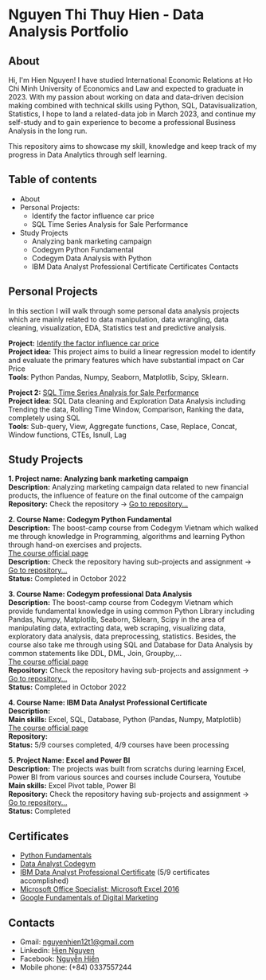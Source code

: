 # Nguyen Thi Thuy Hien - Data Analysis Portfolio
## About
Hi, I'm Hien Nguyen! I have studied International Economic Relations at Ho Chi Minh University of Economics and Law and expected to graduate in 2023.  With my passion about working on data and data-driven decision making combined with technical skills using Python, SQL, Datavisualization, Statistics, I hope to land a related-data job in March 2023, and continue my self-study and to gain experience to become a professional Business Analysis in the long run. 

This repository aims to showcase my skill, knowledge and keep track of my progress in Data Analytics through self learning. 
## Table of contents
- About
- Personal Projects:
  + Identify the factor influence car price
  + SQL Time Series Analysis for Sale Performance 
- Study Projects
  - Analyzing bank marketing campaign
  - Codegym Python Fundamental
  - Codegym Data Analysis with Python
  - IBM Data Analyst Professional Certificate
Certificates
Contacts
## Personal Projects
In this section I will walk through some personal data analysis projects which are mainly related to data manipulation, data wrangling, data cleaning, visualization, EDA, Statistics test and predictive analysis.  <p>
**Project:** [Identify the factor influence car price](https://github.com/NguyenHien2711/Data-Analysis-project)<br>
  **Project idea:** This project aims to build a linear regression model to identify and evaluate the primary features which have substantial impact on Car Price <br>
  **Tools**: Python Pandas, Numpy, Seaborn, Matplotlib, Scipy, Sklearn. <p>
**Project 2:** [SQL Time Series Analysis for Sale Performance](https://github.com/NguyenHien2711/SQL-project)<br>
  **Project idea:** SQL Data cleaning and Exploration Data Analysis including Trending the data, Rolling Time Window, Comparison, Ranking the data, completely using SQL <br>
  **Tools**: Sub-query, View, Aggregate functions, Case, Replace, Concat, Window functions, CTEs, Isnull, Lag <br>
## Study Projects 
**1. Project name: Analyzing bank marketing campaign** <br>
**Description:** Analyzing marketing campaign data related to new financial products, the influence of feature on the final outcome of the campaign<br>
**Repository:** Check the repository -> [Go to repository...](https://github.com/NguyenHien2711/Data_Analysis_Python/blob/main/Banking%20marketing%20analysis/Untitled.ipynb) <p>
**2. Course Name: Codegym Python Fundamental**  <br>
**Description:** The boost-camp course from Codegym Vietnam which walked me through knowledge in Programming, algorithms and learning Python through hand-on exercises and projects. <br> 
[The course official page](https://online.codegym.vn/chuyen-vien-phan-tich-du-lieu/?gclid=Cj0KCQiAgaGgBhC8ARIsAAAyLfFSWaFtFYJvVFmYjZu84um3HttxnP5Vxvainx-IC1faP6xo70z9np0aAjtbEALw_wcB) <br>
**Description:** Check the repository having sub-projects and assignment -> [Go to repository...](https://github.com/NguyenHien2711/Python_Fundamental) <br>
**Status:** Completed in Octobor 2022 <p>
**3. Course Name: Codegym professional Data Analysis**  <br>
**Description:** The boost-camp course from Codegym Vietnam which provide fundamental knowledge in using common Python Library including Pandas, Numpy, Matplotlib, Seaborn, Sklearn, Scipy in the area of manipulating data, extracting data, web scraping, visualizing data, exploratory data analysis, data preprocessing, statistics. Besides, the course also take me through using SQL and Database for Data Analysis by common statements like DDL, DML, Join, Groupby,... <br> 
[The course official page](https://online.codegym.vn/chuyen-vien-phan-tich-du-lieu/?gclid=Cj0KCQiAgaGgBhC8ARIsAAAyLfFSWaFtFYJvVFmYjZu84um3HttxnP5Vxvainx-IC1faP6xo70z9np0aAjtbEALw_wcB) <br>
**Repository:** Check the repository having sub-projects and assignment -> [Go to repository...](https://github.com/NguyenHien2711/Data_Analysis_Python) <br>
**Status:** Completed in Octobor 2022 <p>
**4. Course Name: IBM Data Analyst Professional Certificate**  <br>
**Description:** <br>
**Main skills:** Excel, SQL, Database, Python (Pandas, Numpy, Matplotlib) <br>
[The course official page](https://www.coursera.org/professional-certificates/ibm-data-analyst)  <br>
**Repository:** <br>
**Status:** 5/9 courses completed, 4/9 courses have been processing<p>
**5. Project Name: Excel and Power BI**  <br>
**Description:** The projects was built from scratchs during learning Excel, Power BI from various sources and courses include Coursera, Youtube <br>
**Main skills:** Excel Pivot table, Power BI <br>
**Repository:** Check the repository having sub-projects and assignment -> [Go to repository...](https://github.com/NguyenHien2711/Excel) <br>
**Status:** Completed 

## Certificates
  - [Python Fundamentals](https://drive.google.com/drive/u/1/folders/1eP0udRt0w4JVc-iCXqNG9HGcTaNtp411) <br>
  - [Data Analyst Codegym](https://drive.google.com/drive/u/1/folders/1eP0udRt0w4JVc-iCXqNG9HGcTaNtp411) <br>
  - [IBM Data Analyst Professional Certificate](https://drive.google.com/drive/u/1/folders/1e3_NYyWGkJOxy-6c51fpEbn060LW7aFK) (5/9 certificates accomplished)<br>
  - [Microsoft Office Specialist: Microsoft Excel 2016](https://drive.google.com/drive/u/1/folders/1bQXJX1xwp9P9i1shTEG-bjwJ3S6h8Ys-) <br>
  - [Google Fundamentals of Digital Marketing](https://drive.google.com/drive/u/1/folders/10oMM0SeuEN4n3UEAwYIq6JZCO7AAbrcW) <br>
## Contacts
- Gmail: nguyenhien12t1@gmail.com   <br>
- Linkedin: [Hien Nguyen](https://www.linkedin.com/in/hien-nguyen-a7b9a4201/) <br>
- Facebook: [Nguyễn Hiền](https://www.facebook.com/hien.nguyenthithuy.562)  <br>
- Mobile phone: (+84) 0337557244  <br>

